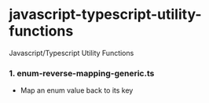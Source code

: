 # javascript-typescript-utility-functions
Javascript/Typescript Utility Functions

### 1. enum-reverse-mapping-generic.ts
  - Map an enum value back to its key
